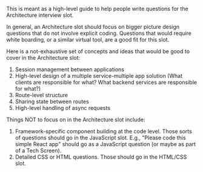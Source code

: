 This is meant as a high-level guide to help people write questions for the Architecture interview slot.

In general, an Architecture slot should focus on bigger picture design questions that do not involve explicit coding. Questions that would require white boarding, or a similar virtual tool, are a good fit for this slot.

Here is a not-exhaustive set of concepts and ideas that would be good to cover in the Architecture slot:
1. Session management between applications
1. High-level design of a multiple service-multiple app solution (What clients are responsible for what? What backend services are responsible for what?)
1. Route-level structure
1. Sharing state between routes
1. High-level handling of async requests

Things NOT to focus on in the Architecture slot include:
1. Framework-specific component building at the code level. Those sorts of questions should go in the JavaScript slot. E.g., "Please code this simple React app" should go as a JavaScript question (or maybe as part of a Tech Screen).
1. Detailed CSS or HTML questions. Those should go in the HTML/CSS slot.
